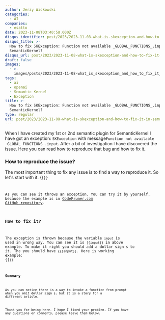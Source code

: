```yaml
---
author: Jerzy Wickowski
categories:
  - AI
companies:
  - esatto
date: 2023-11-08T03:40:58.000Z
disqus_identifier: post/2023/2023-11-08-what-is-skexception-and-how-to-fix-it-in-semantickernel
disqus_title: >-
  How to fix SKException: Function not available _GLOBAL_FUNCTIONS_.input from
  SemanticKernel?
disqus_url: post/2023/2023-11-08-what-is-skexception-and-how-to-fix-it-in-semantickernel
draft: false
images:
  - >-
    images/posts/2023/2023-11-08-what_is_skexception_and_how_to_fix_it_in_semantickernel.jpg
tags:
  - ai
  - openai
  - Semantic Kernel
  - Exception
title: >-
  How to fix SKException: Function not available _GLOBAL_FUNCTIONS_.input from
  SemanticKernel?
type: regular
url: post/2023/2023-11-08-what-is-skexception-and-how-to-fix-it-in-semantickernel
---
```


When I have created my 1st or 2nd semantic plugin for SemanticKernel I have got an exception: `SKException` with message`Function not available _GLOBAL_FUNCTIONS_.input`. After a bit of investigation I have discovered the issue. Here you can read how to reproduce that bug and how to fix it.

### How to reproduce the issue?
The most important thing to fix any issue is to find a way to reproduce it. So let's start with it. 
{{<code language="csharp" file="static/examples/CodePruner.Examples/CodePruner.Examples.AI.ExploreSemanticKernel/ExploringSemanticKernel.cs" region="throw_SKException_Function_not_available_GLOBAL_FUNCTIONS_input" >}}

As you can see it throws an exception. You can try it by yourself, because the example is in [CodePruner.com GitHub repository](https://github.com/jwickowski/codepruner.com). 


### How to fix it?
The exception is thrown because the variable `input` is used in wrong way. You can see it is `{{input}}` in above example. To make it right you should add a dollar sign `$` to it. The you should have `{{$input}}`.  Here is working example:
{{<code language="csharp" file="static/examples/CodePruner.Examples/CodePruner.Examples.AI.ExploreSemanticKernel/ExploringSemanticKernel.cs" region="fix_throw_SKException_Function_not_available_GLOBAL_FUNCTIONS_input" >}}

### Summary
As you can notice there is a way to invoke a function from prompt when you omit dollar sign `$`, but it is a story for a different article.

Thank you for being here. I hope I fixed your problem. If you have any questions or comments, please leave them below. 

